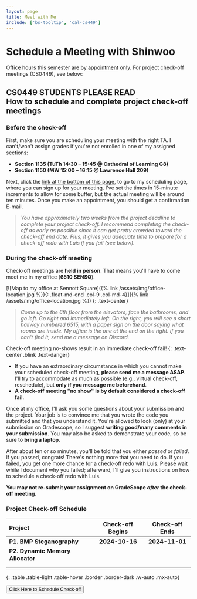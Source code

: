 ```yaml
---
layout: page
title: Meet with Me
include: ['bs-tooltip', 'cal-cs449']
---
```


# Schedule a Meeting with Shinwoo

Office hours this semester are [by appointment](mailto:{{site.email}}?subject=Office%20Hours%20Appointment) only. For project check-off meetings (CS0449), see below:

<div class="mb-4 p-3 bg-secondary-subtle rounded-3" markdown="1">

## <span class="badge text-bg-info">CS0449 STUDENTS PLEASE READ</span><br />How to schedule and complete project check-off meetings

### Before the check-off

First, make sure you are scheduling your meeting with the right TA. I can't/won't assign grades if you're not enrolled in one of my assigned sections:

- **Section 1135 (TuTh 14:30 – 15:45 @ Cathedral of Learning G8)**
- **Section 1150 (MW 15:00 – 16:15 @ Lawrence Hall 209)**

Next, click the [link at the bottom of this page](#scheduler), to go to my scheduling page, where you can sign up for your meeting. I've set the times in 15-minute increments to allow for some buffer, but the actual meeting will be around ten minutes. Once you make an appointment, you should get a confirmation E-mail.

> _You have approximately two weeks from the project deadline to complete your project check-off. I recommend completing the check-off as early as possible since it can get pretty crowded toward the check-off end date. Plus, it gives you adequate time to prepare for a check-off redo with Luis if you fail (see below)._

### During the check-off meeting

Check-off meetings are **held in person**. That means you'll have to come meet me in my office (**6510 SENSQ**).

[![Map to my office at Sennott Square]({% link /assets/img/office-location.jpg %}){: .float-md-end .col-9 .col-md-4}]({% link /assets/img/office-location.jpg %})
{: .text-center}

> _Come up to the 6th floor from the elevators, face the bathrooms, and go left. Go right and immediately left. On the right, you will see a short hallway numbered 6515, with a paper sign on the door saying what rooms are inside. My office is the one at the end on the right. If you can't find it, send me a message on Discord._

Check-off meeting no-shows result in an immediate check-off fail!
{: .text-center .blink .text-danger}

- If you have an extraordinary circumstance in which you cannot make your scheduled check-off meeting, **please send me a message ASAP**. I'll try to accommodate as much as possible (e.g., virtual check-off, reschedule), but **only if you message me beforehand**.
- **A check-off meeting "no show" is by default considered a check-off fail**.

Once at my office, I'll ask you some questions about your submission and the project. Your job is to convince me that you wrote the code you submitted and that you understand it. You're allowed to look (only) at your submission on Gradescope, so I suggest **writing good/many comments in your submission**. You may also be asked to demonstrate your code, so be sure to **bring a laptop**.

After about ten or so minutes, you'll be told that you either _passed_ or _failed_. If you passed, congrats! There's nothing more that you need to do. If you failed, you get one more chance for a check-off redo with Luis. Please wait while I document why you failed; afterward, I'll give you instructions on how to schedule a check-off redo with Luis.

**You may not re-submit your assignment on GradeScope _after_ the check-off meeting**.

### Project Check-off Schedule

| Project                          | Check-off Begins | Check-off Ends |
| :------------------------------- | :--------------: | :------------: |
| **P1. BMP Steganography**        |  **2024-10-16**  | **2024-11-01** |
| **P2. Dynamic Memory Allocator** |                  |                |
|                                  |                  |                |
|                                  |                  |                |
{: .table .table-light .table-hover .border .border-dark .w-auto .mx-auto}

<button class="mx-auto d-block btn btn-info text-dark"
        data-cal-link="shinwookim/cs0449"
        data-cal-namespace="cs0449"
        data-cal-config='{"layout":"month_view"}'>
Click Here to Schedule Check-off
</button>

</div>
